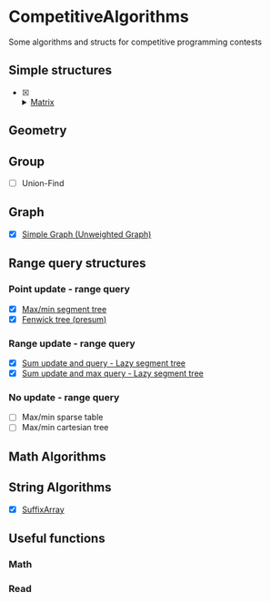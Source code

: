 # CompetitiveAlgorithms
Some algorithms and structs for competitive programming contests

## Simple structures
- [X] <details> 
  <summary>
    <a href="https://github.com/thalyson004/CompetitiveAlgorithms/blob/master/matrix.cpp">Matrix</a>
    </summary>
  
  <ul>
  <li>Matrix(int _rows, int _columns): Construct matrix.</li>
  <li>bool inside(int row, int column): check if this point is inside</li>
  <li>vector<T>& operator [] (int row): Access specific row</li>
  </ul>
    
</details>

## Geometry 

## Group
- [ ] Union-Find

## Graph
- [X] [Simple Graph (Unweighted Graph)](https://github.com/thalyson004/CompetitiveAlgorithms/blob/master/simpleGraph.cpp)

## Range query structures
### Point update - range query
- [X] [Max/min segment tree](https://github.com/thalyson004/CompetitiveAlgorithms/blob/master/maxTree.cpp)
- [X] [Fenwick tree (presum)](https://github.com/thalyson004/CompetitiveAlgorithms/blob/master/preSumBit.cpp)

### Range update - range query
- [X] [Sum update and query - Lazy segment tree](https://github.com/thalyson004/CompetitiveAlgorithms/blob/master/rangeSumTree.cpp)
- [X] [Sum update and max query - Lazy segment tree](https://github.com/thalyson004/CompetitiveAlgorithms/blob/master/rangeSumUpdateRangeMaxQueryTree.cpp)

### No update - range query
- [ ] Max/min sparse table
- [ ] Max/min cartesian tree

## Math Algorithms

## String Algorithms
- [X] [SuffixArray](https://github.com/thalyson004/CompetitiveAlgorithms/blob/master/suffixArray.cpp)

## Useful functions
### Math
### Read


